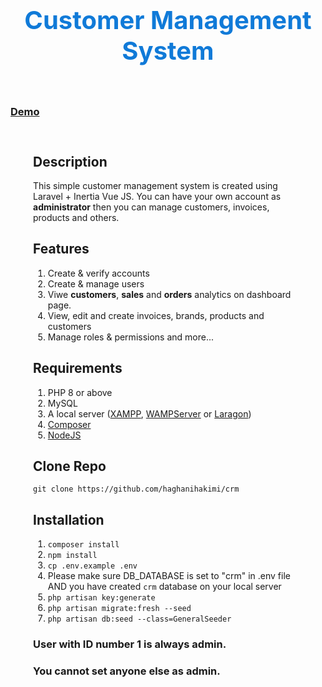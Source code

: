 <h1 style="color: #107ad8; font-size: 40px; font-weight: bold; text-align:center; padding: 36px 16px;">
    Customer Management System
</h1>

<h3>
<a href="https://crm.mylabprojects.com/" target="_blank">Demo</a>
</h3>

<div style="padding: 12px 36px;">
    <h2>Description</h2>
    <p>
    This simple customer management system is created using Laravel + Inertia Vue JS. You can have your own account as <strong>administrator</strong> then you can manage
    customers, invoices, products and others.<br/>
    </p>
    <h2>Features</h2>
    <ol start="1">
        <li>Create & verify accounts</li>
        <li>Create & manage users</li>
        <li>Viwe <strong>customers</strong>, <strong>sales</strong> and <strong>orders</strong> analytics on dashboard page.</li>
        <li>View, edit and create invoices, brands, products and customers</li>
        <li>Manage roles & permissions and more...</li>
    </ol>
    <h2>Requirements</h2>
    <ol start="1">
        <li>PHP 8 or above</li>
        <li>MySQL</li>
        <li>A local server (<a href="https://www.apachefriends.org/download.html" target="_blank">XAMPP</a>, <a href="https://www.wampserver.com/en/" target="_blank">WAMPServer</a> or <a href="https://laragon.org/" target="_blank">Laragon</a>)</li>
        <li><a href="https://getcomposer.org/" target="_blank">Composer</a></li>
        <li><a href="https://nodejs.org/en/" target="_blank">NodeJS</a></li>
    </ol>
    <h2>Clone Repo</h2>
    <code>git clone https://github.com/haghanihakimi/crm</code>
    <h2>Installation</h2>
    <ol start="1">
        <li><code>composer install</code></li>
        <li><code>npm install</code></li>
        <li><code>cp .env.example .env</code></li>
        <li>Please make sure DB_DATABASE is set to "crm" in .env file AND you have created <code>crm</code> database on your local server</li>
        <li><code>php artisan key:generate</code></li>
        <li><code>php artisan migrate:fresh --seed</code></li>
        <li><code>php artisan db:seed --class=GeneralSeeder</code></li>
    </ol>
    <h3><strong>User with ID number 1 is always admin.</strong></h3>
    <h3>You <strong>cannot</strong> set anyone else as admin.</h3>
</div>
